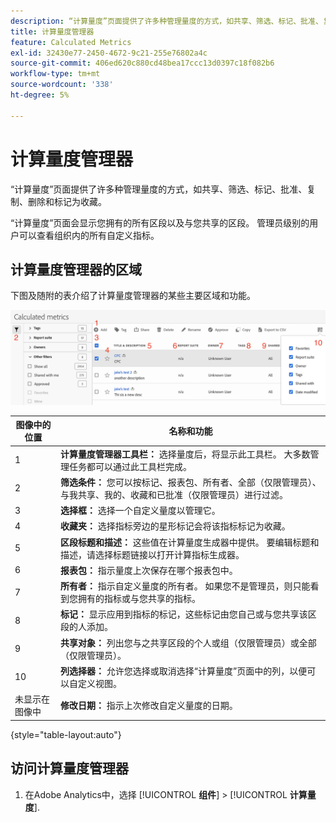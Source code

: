 ```yaml
---
description: “计算量度”页面提供了许多种管理量度的方式，如共享、筛选、标记、批准、复制、删除和标记为收藏。
title: 计算量度管理器
feature: Calculated Metrics
exl-id: 32430e77-2450-4672-9c21-255e76802a4c
source-git-commit: 406ed620c880cd48bea17ccc13d0397c18f082b6
workflow-type: tm+mt
source-wordcount: '338'
ht-degree: 5%

---
```


# 计算量度管理器

“计算量度”页面提供了许多种管理量度的方式，如共享、筛选、标记、批准、复制、删除和标记为收藏。

“计算量度”页面会显示您拥有的所有区段以及与您共享的区段。 管理员级别的用户可以查看组织内的所有自定义指标。

## 计算量度管理器的区域

下图及随附的表介绍了计算量度管理器的某些主要区域和功能。

![](assets/calcmet_mgr_ui.png)

| 图像中的位置 | 名称和功能 |
|---|---|
| 1 | **计算量度管理器工具栏：** 选择量度后，将显示此工具栏。 大多数管理任务都可以通过此工具栏完成。 |
| 2 | **筛选条件：** 您可以按标记、报表包、所有者、全部（仅限管理员）、与我共享、我的、收藏和已批准（仅限管理员）进行过滤。 |
| 3 | **选择框：** 选择一个自定义量度以管理它。 |
| 4 | **收藏夹：** 选择指标旁边的星形标记会将该指标标记为收藏。 |
| 5 | **区段标题和描述：** 这些值在计算量度生成器中提供。 要编辑标题和描述，请选择标题链接以打开计算指标生成器。 |
| 6 | **报表包：** 指示量度上次保存在哪个报表包中。 |
| 7 | **所有者：** 指示自定义量度的所有者。 如果您不是管理员，则只能看到您拥有的指标或与您共享的指标。 |
| 8 | **标记：** 显示应用到指标的标记，这些标记由您自己或与您共享该区段的人添加。 |
| 9 | **共享对象：** 列出您与之共享区段的个人或组（仅限管理员）或全部（仅限管理员）。 |
| 10 | **列选择器：** 允许您选择或取消选择“计算量度”页面中的列，以便可以自定义视图。 |
| 未显示在图像中 | **修改日期：** 指示上次修改自定义量度的日期。 |

{style="table-layout:auto"}

## 访问计算量度管理器

1. 在Adobe Analytics中，选择 [!UICONTROL **组件**] > [!UICONTROL **计算量度**].
